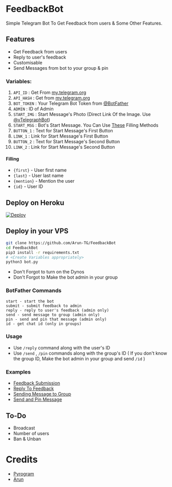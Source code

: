 # FeedbackBot
Simple Telegram Bot To Get Feedback from users & Some Other Features.

## Features
- Get Feedback from users
- Reply to user's feedback
- Customisable
- Send Messages from bot to your group & pin


### Variables:
1. `API_ID` : Get From [my.telegram.org](https://my.telegram.org/)
2. `API_HASH` : Get from [my.telegram.org](https://my.telegram.org)
3. `BOT_TOKEN` : Your Telegram Bot Token from [@BotFather](https://t.me/BotFather)
4. `ADMIN` : ID of Admin
5. `START_IMG` : Start Message's Photo (Direct Link Of the Image. Use [@vTelegraphBot](t.me/vTelegraphBot))
6. `START_MSG` : Bot's Start Message. You Can Use [These](https://github.com/Arun-TG/Anonymous-Sender#filling) Filling Methods
7. `BUTTON_1` : Text for Start Message's First Button
8. `LINK_1` : Link for Start Message's First Button
9. `BUTTON_2` : Text for Start Message's Second Button
10. `LINK_2` : Link for Start Message's Second Button

#### Filling
* `{first}` - User first name
* `{last}` - User last name
* `{mention}` - Mention the user
* `{id}` - User ID

## Deploy on Heroku
 [![Deploy](https://www.herokucdn.com/deploy/button.svg)](https://dashboard.heroku.com/new?template=https://github.com/rubankarthick/FeedbackBot)

## Deploy in your VPS

```sh
git clone https://github.com/Arun-TG/FeedbackBot
cd FeedbackBot
pip3 install -r requirements.txt
# <Create Variables appropriately>
python3 bot.py
```
- Don't Forgot to turn on the Dynos
- Don't Forgot to Make the bot admin in your group

### BotFather Commands

```
start - start the bot
submit - submit feedback to admin
reply - reply to user's feedback (admin only)
send - send message to group (admin only)
pin - send and pin that message (admin only)
id - get chat id (only in groups)
```

### Usage
- Use `/reply` command along with the user's ID 
- Use `/send` , `/pin` commands along with the group's ID ( If you don't know the group ID, Make the bot admin in your group and send `/id` )

### Examples
- [Feedback Submission](https://telegra.ph/file/5903019f80a639a896f07.jpg)
- [Reply To Feedback](https://telegra.ph/file/7fe376459a981ccda3579.jpg)
- [Sending Message to Group](https://telegra.ph/file/1876e91609dac3bc29462.jpg)
- [Send and Pin Message](https://telegra.ph/file/c6e2e8baecbf7db14fb70.jpg)

## To-Do
- Broadcast
- Number of users
- Ban & Unban

# Credits
* [Pyrogram](https://github.com/pyrogram/pyrogram)
* [Arun](https://github.com/Arun-TG)
